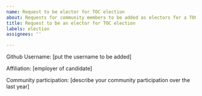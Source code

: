 ```yaml
---
name: Request to be elector for TOC election
about: Requests for community members to be added as electors for a TOC election cycle.
title: Request to be an elector for TOC election
labels: election
assignees: ''

---
```


Github Username: [put the username to be added]

Affiliation: [employer of candidate]

Community participation: [describe your community participation over the last year]